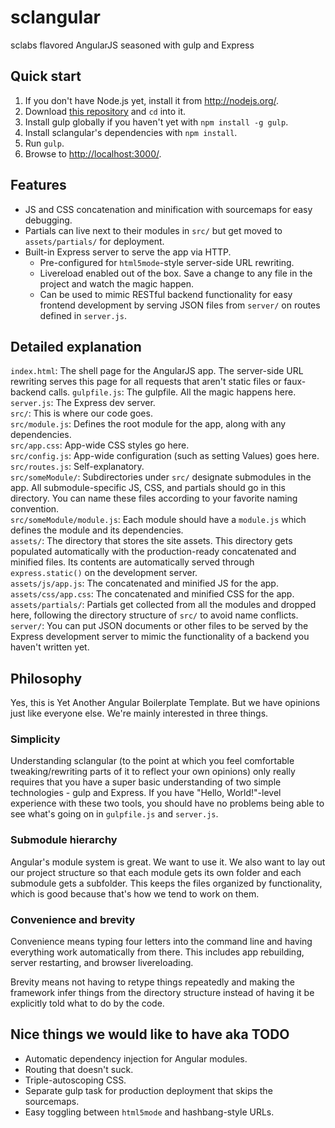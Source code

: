 sclangular
==========

sclabs flavored AngularJS seasoned with gulp and Express

Quick start
-----------

1. If you don't have Node.js yet, install it from http://nodejs.org/.
2. Download [this repository](https://github.com/sclabs/sclangular/archive/master.zip) and `cd` into it.
3. Install gulp globally if you haven't yet with `npm install -g gulp`.
4. Install sclangular's dependencies with `npm install`.
5. Run `gulp`.
6. Browse to [http://localhost:3000/](http://localhost:3000/).

Features
--------

- JS and CSS concatenation and minification with sourcemaps for easy debugging.
- Partials can live next to their modules in `src/` but get moved to `assets/partials/` for deployment.
- Built-in Express server to serve the app via HTTP.
  - Pre-configured for `html5mode`-style server-side URL rewriting.
  - Livereload enabled out of the box. Save a change to any file in the project and watch the magic happen.
  - Can be used to mimic RESTful backend functionality for easy frontend development by serving JSON files from `server/` on routes defined in `server.js`.
  
Detailed explanation
--------------------

`index.html`: The shell page for the AngularJS app. The server-side URL rewriting serves this page for all requests that aren't static files or faux-backend calls.
`gulpfile.js`: The gulpfile. All the magic happens here.  
`server.js`: The Express dev server.  
`src/`: This is where our code goes.  
`src/module.js`: Defines the root module for the app, along with any dependencies.  
`src/app.css`: App-wide CSS styles go here.  
`src/config.js`: App-wide configuration (such as setting Values) goes here.  
`src/routes.js`: Self-explanatory.  
`src/someModule/`: Subdirectories under `src/` designate submodules in the app. All submodule-specific JS, CSS, and partials should go in this directory. You can name these files according to your favorite naming convention.  
`src/someModule/module.js`: Each module should have a `module.js` which defines the module and its dependencies.  
`assets/`: The directory that stores the site assets. This directory gets populated automatically with the production-ready concatenated and minified files. Its contents are automatically served through `express.static()` on the development server.  
`assets/js/app.js`: The concatenated and minified JS for the app.  
`assets/css/app.css`: The concatenated and minified CSS for the app.  
`assets/partials/`: Partials get collected from all the modules and dropped here, following the directory structure of `src/` to avoid name conflicts.  
`server/`: You can put JSON documents or other files to be served by the Express development server to mimic the functionality of a backend you haven't written yet.

Philosophy
----------

Yes, this is Yet Another Angular Boilerplate Template. But we have opinions just like everyone else. We're mainly interested in three things.

### Simplicity

Understanding sclangular (to the point at which you feel comfortable tweaking/rewriting parts of it to reflect your own opinions) only really requires that you have a super basic understanding of two simple technologies - gulp and Express. If you have "Hello, World!"-level experience with these two tools, you should have no problems being able to see what's going on in `gulpfile.js` and `server.js`.

### Submodule hierarchy

Angular's module system is great. We want to use it. We also want to lay out our project structure so that each module gets its own folder and each submodule gets a subfolder. This keeps the files organized by functionality, which is good because that's how we tend to work on them.

### Convenience and brevity

Convenience means typing four letters into the command line and having everything work automatically from there. This includes app rebuilding, server restarting, and browser livereloading.

Brevity means not having to retype things repeatedly and making the framework infer things from the directory structure instead of having it be explicitly told what to do by the code.

Nice things we would like to have aka TODO
------------------------------------------

- Automatic dependency injection for Angular modules.
- Routing that doesn't suck.
- Triple-autoscoping CSS.
- Separate gulp task for production deployment that skips the sourcemaps.
- Easy toggling between `html5mode` and hashbang-style URLs.
